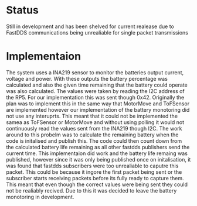 # Status 

Still in development and has been shelved for current realease due to FastDDS communications being unrealiable for single packet transmissions 

# Implementaion 

The system uses a INA219 sensor to monitor the batteries output current, voltage and power. With these outputs the battery percentage was calculated and also the given time remaining that the battery could operate was also calculated. 
The values were taken by reading the I2C address of the RP5. For our implementation this was sent though 0x42.
Originally the plan was to implement this in the same way that MotorMove and ToFSensor are implemented however our implementation of the battery monotoring did not use any interuprts. This meant that it could not be implemented the samea as ToFSensor or MotorMove and without using polling it would not continuously read the values sent from the INA219 though I2C. The work around to this probelm was to calculate the remaining battery when the code is initalised and publish this. The code could then count down from the calculated battery life remaining as all other fastdds publishers send the current time. This implementaion did work and the battery life remaing was published, however since it was only being published once on initalisation, it was found that fastdds subscribers were too unrealiable to caputre this packet. This could be because it ingore the first packet being sent or the subscriber starts receiving packets before its fully ready to capture them. This meant that even though the correct values were being sent they could not be realiably recived. Due to this it was decided to leave the battery monotoring in development.
